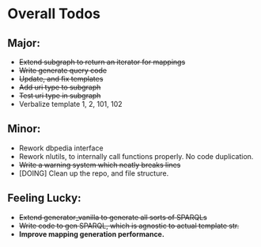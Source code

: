 # Overall Todos

## Major:

- ~~Extend subgraph to return an iterator for mappings~~
- ~~Write generate query code~~
- ~~Update, and fix templates~~
- ~~Add uri type to subgraph~~
- ~~Test uri type in subgraph~~
- Verbalize template 1, 2, 101, 102

## Minor:

- Rework dbpedia interface
- Rework nlutils, to internally call functions properly. No code duplication.
- ~~Write a warning system which neatly breaks lines~~
- [DOING] Clean up the repo, and file structure.

## Feeling Lucky:

- ~~Extend generator_vanilla to generate all sorts of SPARQLs~~
- ~~Write code to gen SPARQL, which is agnostic to actual template str.~~
- **Improve mapping generation performance.**